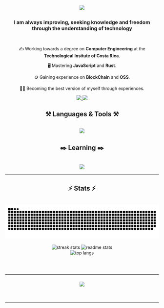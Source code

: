 
<h1 align="center">
    <img src="https://readme-typing-svg.herokuapp.com/?font=Quicksand&color=D5CEC1&size=35&center=true&vCenter=true&width=500&height=70&duration=3500&lines=Hey+There!+👋;+I'm+Matthew!;Enjoy+my+GitHub!;" />
</h1>

<h3 align="center">I am always improving, seeking knowledge and freedom through the understanding of technology</h3>

<br/>

<div align="center">
    
✍️ Working towards a degree on **Computer Engineering** at the **Technological Insitute of Costa Rica**.
    
🖥️ Mastering **JavaScript** and **Rust**.
    
🪙 Gaining experience on **BlockChain** and **OSS**.
    
🏋️‍♂️ Becoming the best version of myself through experiences.

</div>
<div align="center"> 
  <a href="mailto:masa=nroje06@gmail.com">
    <img src="https://img.shields.io/badge/Gmail-333333?style=for-the-badge&logo=gmail&logoColor=red" />
  </a>
    <a href="https://x.com/MattCS06" target="_blank">
    <img src="https://img.shields.io/twitter/url?url=https%3A%2F%2Fx.com%2FMattCS06&style=for-the-badge&logo=X&labelColor=blue&color=blue" target="_blank" />
  </a>

  <h2 align="center">⚒️ Languages & Tools ⚒️</h2>
<br/>
<div align="center">
    <img src="https://skillicons.dev/icons?i=html,vscode,github,python" />

  <h2 align="center">✒️ Learning ✒️</h2>
<br/>
<div align="center">
    <img src="https://skillicons.dev/icons?i=javascript,rust" />

<br/>
<hr/>

<h2 align="center">⚡ Stats ⚡</h2>
<br>
<div align="center">
<img  src="https://raw.githubusercontent.com/MattCS2006/MattCS2006/output/github-contribution-grid-snake.svg" alt="contribution graph" />
</div>

<br>
<div align=center>
  <img width=390 src="https://github-readme-streak-stats.herokuapp.com/?user=MattCS2006&theme=react&hide_border=false" alt="streak stats"/>
  <img width=390 src="https://github-readme-stats.vercel.app/api?username=MattCS2006&theme=react&show_icons=true&hide_border=false&count_private=true" alt="readme stats" />
  <br/>
  <img width=325 align="center" src="https://github-readme-stats.vercel.app/api/top-langs/?username=MattCS2006&theme=react&show_icons=true&hide_border=false&layout=compact" alt="top langs" />
</div>

<br/><br/>
<hr/>


<h3 align="center">
    <img src="https://readme-typing-svg.herokuapp.com/?font=Quicksand&color=D5CEC1&size=35&center=true&vCenter=true&width=500&height=70&duration=3500&lines=Reach+me+out+on+X;'til+next+time!👋;" />
</h3>

<br/>
<hr/>
